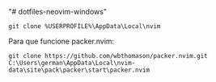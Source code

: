 "# dotfiles-neovim-windows"

`git clone %USERPROFILE%\AppData\Local\nvim`

Para que funcione packer.nvim:

`git clone https://github.com/wbthomason/packer.nvim.git C:\Users\german\AppData\Local\nvim-data\site\pack\packer\start\packer.nvim`
